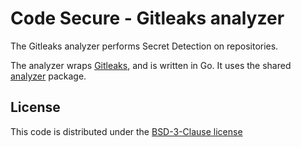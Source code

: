 # Code Secure - Gitleaks analyzer

The Gitleaks analyzer performs Secret Detection on repositories.

The analyzer wraps [Gitleaks](https://github.com/gitleaks/gitleaks), and is written in Go. It uses the shared [analyzer](https://github.com/califio/code-secure-analyzer) package.

## License

This code is distributed under the [BSD-3-Clause license](LICENSE)
